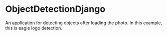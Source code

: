 # ObjectDetectionDjango
An application for detecting objects after loading the photo. In this example, this is eagle logo detection.
